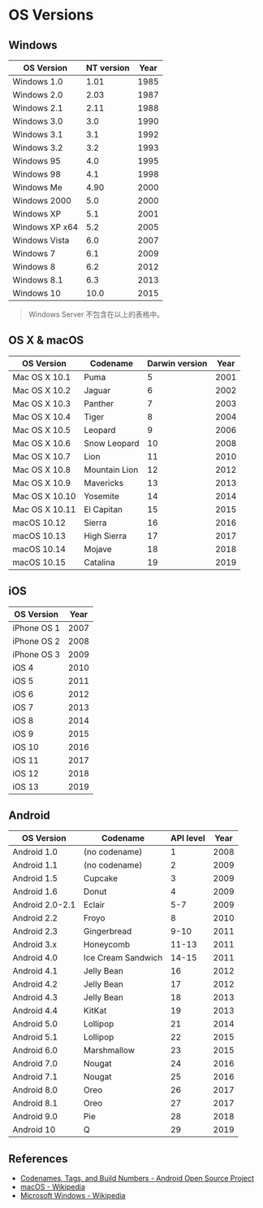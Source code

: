 # OS Versions

## Windows

| OS Version     | NT version | Year  |
| -------------- | ---------- | ----- |
| Windows 1.0    | 1.01       | 1985  |
| Windows 2.0    | 2.03       | 1987  |
| Windows 2.1    | 2.11       | 1988  |
| Windows 3.0    | 3.0        | 1990  |
| Windows 3.1    | 3.1        | 1992  |
| Windows 3.2    | 3.2        | 1993  |
| Windows 95     | 4.0        | 1995  |
| Windows 98     | 4.1        | 1998  |
| Windows Me     | 4.90       | 2000  |
| Windows 2000   | 5.0        | 2000  |
| Windows XP     | 5.1        | 2001  |
| Windows XP x64 | 5.2        | 2005  |
| Windows Vista  | 6.0        | 2007  |
| Windows 7      | 6.1        | 2009  |
| Windows 8      | 6.2        | 2012  |
| Windows 8.1    | 6.3        | 2013  |
| Windows 10     | 10.0       | 2015  |

> Windows Server 不包含在以上的表格中。

## OS X & macOS

| OS Version     | Codename      | Darwin version | Year  |
| -------------- | ------------- | -------------- | ----- |
| Mac OS X 10.1  | Puma          | 5              | 2001  |
| Mac OS X 10.2  | Jaguar        | 6              | 2002  |
| Mac OS X 10.3  | Panther       | 7              | 2003  |
| Mac OS X 10.4  | Tiger         | 8              | 2004  |
| Mac OS X 10.5  | Leopard       | 9              | 2006  |
| Mac OS X 10.6  | Snow Leopard  | 10             | 2008  |
| Mac OS X 10.7  | Lion          | 11             | 2010  |
| Mac OS X 10.8  | Mountain Lion | 12             | 2012  |
| Mac OS X 10.9  | Mavericks     | 13             | 2013  |
| Mac OS X 10.10 | Yosemite      | 14             | 2014  |
| Mac OS X 10.11 | El Capitan    | 15             | 2015  |
| macOS 10.12    | Sierra        | 16             | 2016  |
| macOS 10.13    | High Sierra   | 17             | 2017  |
| macOS 10.14    | Mojave        | 18             | 2018  |
| macOS 10.15    | Catalina      | 19             | 2019  |

## iOS

| OS Version    | Year  |
| ------------- | ----- |
| iPhone OS 1   | 2007  |
| iPhone OS 2   | 2008  |
| iPhone OS 3   | 2009  |
| iOS 4         | 2010  |
| iOS 5         | 2011  |
| iOS 6         | 2012  |
| iOS 7         | 2013  |
| iOS 8         | 2014  |
| iOS 9         | 2015  |
| iOS 10        | 2016  |
| iOS 11        | 2017  |
| iOS 12        | 2018  |
| iOS 13        | 2019  |

## Android

| OS Version    | Codename      | API level | Year  |
| ------------- | ------------- | --------- | ----- |
| Android 1.0   | (no codename) | 1         | 2008  |
| Android 1.1   | (no codename) | 2         | 2009  |
| Android 1.5   | Cupcake       | 3         | 2009  |
| Android 1.6   | Donut         | 4         | 2009  |
| Android 2.0-2.1 | Eclair      | 5-7       | 2009  |
| Android 2.2   | Froyo         | 8         | 2010  |
| Android 2.3   | Gingerbread   | 9-10      | 2011  |
| Android 3.x   | Honeycomb     | 11-13     | 2011  |
| Android 4.0   | Ice Cream Sandwich | 14-15 | 2011 |
| Android 4.1   | Jelly Bean    | 16        | 2012  |
| Android 4.2   | Jelly Bean    | 17        | 2012  |
| Android 4.3   | Jelly Bean    | 18        | 2013  |
| Android 4.4   | KitKat        | 19        | 2013  |
| Android 5.0   | Lollipop      | 21        | 2014  |
| Android 5.1   | Lollipop      | 22        | 2015  |
| Android 6.0   | Marshmallow   | 23        | 2015  |
| Android 7.0   | Nougat        | 24        | 2016  |
| Android 7.1   | Nougat        | 25        | 2016  |
| Android 8.0   | Oreo          | 26        | 2017  |
| Android 8.1   | Oreo          | 27        | 2017  |
| Android 9.0   | Pie           | 28        | 2018  |
| Android 10    | Q             | 29        | 2019  |

## References

- [Codenames, Tags, and Build Numbers - Android Open Source Project](https://source.android.com/setup/start/build-numbers)
- [macOS - Wikipedia](https://en.wikipedia.org/wiki/MacOS)
- [Microsoft Windows - Wikipedia](https://en.wikipedia.org/wiki/Microsoft_Windows)
